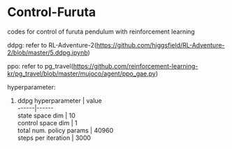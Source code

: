 # Control-Furuta
codes for control of furuta pendulum with reinforcement learning

ddpg: refer to RL-Adventure-2(https://github.com/higgsfield/RL-Adventure-2/blob/master/5.ddpg.ipynb)

ppo: refer to pg_travel(https://github.com/reinforcement-learning-kr/pg_travel/blob/master/mujoco/agent/ppo_gae.py)

hyperparameter:
1. ddpg
hyperparameter | value  
------|------  
state space dim | 10  
control space dim | 1  
total num. policy params | 40960  
steps per iteration | 3000  
